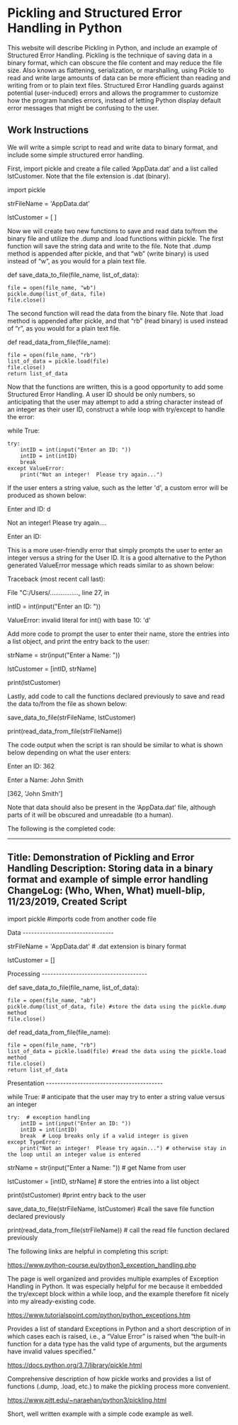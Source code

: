 # Pickling and Structured Error Handling in Python #

This website will describe Pickling in Python, and include an example of Structured Error Handling.  Pickling is the technique of saving data in a binary format, which can obscure the file content and may reduce the file size.  Also known as flattening, serialization, or marshalling, using Pickle to read and write large amounts of data can be more efficient than reading and writing from or to plain text files.  Structured Error Handling guards against potential (user-induced) errors and allows the programmer to customize how the program handles errors, instead of letting Python display default error messages that might be confusing to the user. 

## Work Instructions ##

We will write a simple script to read and write data to binary format, and include some simple structured error handling.

First, import pickle and create a file called ‘AppData.dat’ and a list called lstCustomer.  Note that the file extension is .dat (binary).

import pickle

strFileName = 'AppData.dat'

lstCustomer = [ ]

Now we will create two new functions to save and read data to/from the binary file and utilize the .dump and .load functions within pickle.  The first function will save the string data and write to the file.  Note that .dump method is appended after pickle, and that “wb” (write binary) is used instead of “w”, as you would for a plain text file.

def save_data_to_file(file_name, list_of_data):

    file = open(file_name, "wb")
    pickle.dump(list_of_data, file)
    file.close()

The second function will read the data from the binary file.  Note that .load method is appended after pickle, and that “rb” (read binary) is used instead of “r”, as you would for a plain text file.

def read_data_from_file(file_name):

    file = open(file_name, "rb")
    list_of_data = pickle.load(file)
    file.close()
    return list_of_data

Now that the functions are written, this is a good opportunity to add some Structured Error Handling.  A user ID should be only numbers, so anticipating that the user may attempt to add a string character instead of an integer as their user ID, construct a while loop with try/except to handle the error:

while True: 

    try:  
        intID = int(input("Enter an ID: "))
        intID = int(intID)
        break 
    except ValueError:
        print("Not an integer!  Please try again...")

If the user enters a string value, such as the letter 'd', a custom error will be produced as shown below:

Enter and ID: d

Not an integer! Please try again....

Enter an ID:

This is a more user-friendly error that simply prompts the user to enter an integer versus a string for the User ID.  It is a good alternative to the Python generated ValueError message which reads similar to as shown below:

Traceback (most recent call last):

File "C:/Users/................, line 27, in <module>
  
  intID = int(input("Enter an ID: "))
  
ValueError: invalid literal for int() with base 10: 'd'

Add more code to prompt the user to enter their name, store the entries into a list object, and print the entry back to the user:

strName = str(input("Enter a Name: ")) 

lstCustomer = [intID, strName]

print(lstCustomer) 

Lastly, add code to call the functions declared previously to save and read the data to/from the file as shown below:

save_data_to_file(strFileName, lstCustomer) 

print(read_data_from_file(strFileName))  

The code output when the script is ran should be similar to what is shown below depending on what the user enters:

Enter an ID: 362

Enter a Name: John Smith

[362, 'John Smith']

Note that data should also be present in the ‘AppData.dat’ file, although parts of it will be obscured and unreadable (to a human).

The following is the completed code:

 --------------------------------------------------
 Title: Demonstration of Pickling and Error Handling
 Description:  Storing data in a binary format and example of simple error handling
 ChangeLog: (Who, When, What)
 muell-blip, 11/23/2019, Created Script
 --------------------------------------------------

import pickle  #imports code from another code file

 Data --------------------------------
 
strFileName = 'AppData.dat'  # .dat extension is binary format

lstCustomer = []

 Processing -------------------------------------
 
def save_data_to_file(file_name, list_of_data):

    file = open(file_name, "ab")
    pickle.dump(list_of_data, file) #store the data using the pickle.dump method
    file.close()

def read_data_from_file(file_name):

    file = open(file_name, "rb")
    list_of_data = pickle.load(file) #read the data using the pickle.load method
    file.close()
    return list_of_data

 Presentation -----------------------------------------
 
while True:  # anticipate that the user may try to enter a string value versus an integer

    try:  # exception handling
        intID = int(input("Enter an ID: "))
        intID = int(intID)
        break  # Loop breaks only if a valid integer is given
    except TypeError:
        print("Not an integer!  Please try again...") # otherwise stay in the loop until an integer value is entered

strName = str(input("Enter a Name: ")) # get Name from user

lstCustomer = [intID, strName] # store the entries into a list object

print(lstCustomer) #print entry back to the user

save_data_to_file(strFileName, lstCustomer)  #call the save file function declared previously

print(read_data_from_file(strFileName))  # call the read file function declared previously


The following links are helpful in completing this script:

https://www.python-course.eu/python3_exception_handling.php

The page is well organized and provides multiple examples of Exception Handling in Python.  It was especially helpful for me because it embedded the try/except block within a while loop, and the example therefore fit nicely into my already-existing code.

https://www.tutorialspoint.com/python/python_exceptions.htm

Provides a list of standard Exceptions in Python and a short description of in which cases each is raised, i.e., a “Value Error” is raised when “the built-in function for a data type has the valid type of arguments, but the arguments have invalid values specified.”

https://docs.python.org/3.7/library/pickle.html

Comprehensive description of how pickle works and provides a list of functions (.dump, .load, etc.) to make the pickling process more convenient.

https://www.pitt.edu/~naraehan/python3/pickling.html

Short, well written example with a simple code example as well.



